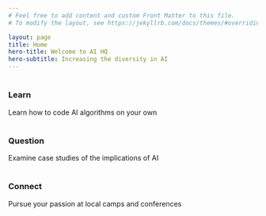 ```yaml
---
# Feel free to add content and custom Front Matter to this file.
# To modify the layout, see https://jekyllrb.com/docs/themes/#overriding-theme-defaults

layout: page
title: Home
hero-title: Welcome to AI HQ
hero-subtitle: Increasing the diversity in AI
---
```

<!-- 
<div class="hero-image-container">
    <img src="{{site.baseurl}}/assets/img/{{page.title}}-hero.jpg">
    <div class="hero-text">
        <h1 class="intro-title"><b>Welcome to AI HQ</b></h1>
        <h4>Increasing the diversity in AI</h4>
    </div>
</div> -->

<div class="container">
    <div class="row">
        <div class="col-sm">
            <div class="fancy-card">
                <div class="page-card-symbol">
                    <h1><i class="fas fa-code"></i></h1>
                </div>
                <div class="page-card-title">
                    <h3>Learn</h3>
                </div>
                <div class="page-card-description">
                    <p>
                        <!-- Learn how to code AI algorithms to conceptialize and implement in you next project -->
                        Learn how to code AI algorithms on your own
                    </p>
                </div>
            </div>
        </div>
        <div class="col-sm">
            <div class="fancy-card">
                <div class="page-card-symbol">
                    <h1><i class="fas fa-balance-scale"></i></h1>
                </div>
                <div class="page-card-title">
                    <h3>Question</h3>
                </div>
                <div class="page-card-description">
                    <p>
                        <!-- Examine stories and case studies of the implications and ethics of AI and its use -->
                        Examine case studies of the implications of AI
                    </p>
                </div>
            </div>
        </div>
        <div class="col-sm">
            <div class="fancy-card">
                <div class="page-card-symbol">
                    <h1><i class="fas fa-link"></i></h1>
                </div>
                <div class="page-card-title">
                    <h3>Connect</h3>
                </div>
                <div class="page-card-description">
                    <p>
                        <!-- Find a tech camp or conference near you to build your skills and expand your network -->
                        Pursue your passion at local camps and conferences
                    </p>
                </div>
            </div>
        </div>
    </div>
</div>
